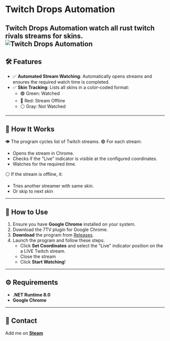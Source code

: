 # Twitch Drops Automation

**Twitch Drops Automation** watch all rust twitch rivals streams for skins.
![Twitch Drops Automation]([https://cdn.discordapp.com/attachments/797746748558147605/1316122198766911538/Capture.PNG?ex=6759e5d0&is=67589450&hm=b1ecd811b85e8e1b7b43bf74ac7c4f22d0548daea2bb43307b1eecaee4840827&](https://cdn.discordapp.com/attachments/797746748558147605/1316180027863208007/image.png?ex=675a1bac&is=6758ca2c&hm=11065a49ee3877d8f6f2637e478580771bb3c13a102115f8c102003a59442135&))
---

## 🛠️ Features

- ✅ **Automated Stream Watching**: Automatically opens streams and ensures the required watch time is completed.
- ✅ **Skin Tracking**: Lists all skins in a color-coded format:
  - 🟢 Green: Watched
  - 🔴 Red: Stream Offline
  - ⚪ Gray: Not Watched

---

## 🚀 How It Works

👁️ The program cycles list of Twitch streams.
🟢 For each stream:
- Opens the stream in Chrome.
- Checks if the "Live" indicator is visible at the configured coordinates.
- Watches for the required time.

⚪ If the stream is offline, it:
- Tries another streamer with same skin.
- Or skip to next skin

---

## 💾 How to Use

1. Ensure you have **Google Chrome** installed on your system.
2. Download the 7TV plugin for Google Chrome.
3. **Download** the program from [Releases]([https://github.com/your-repo/twitch-drops/releases](https://github.com/erik429/Twitch-Drops/releases/tag/Bot)).
4. Launch the program and follow these steps:
   - Click **Set Coordinates** and select the "Live" indicator position on the a LIVE Twitch stream.
   - Close the stream
   - Click **Start Watching**!

---

## ⚙️ Requirements

- **.NET Runtime 8.0**
- **Google Chrome**

---

## 🤝 Contact

Add me on **[Steam](https://steamcommunity.com/id/34211155035578432/)**
